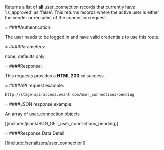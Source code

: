 <!-- --- title: GET /user_connections/pending -->

Returns a list of **all** user_connection records that currently have 'is_approved' as 'false'. This returns records where the active user is either the sender or recipeint of the connection request.

=
####Authentication:

The user needs to be logged in and have valid credentials to use this route.

=
####Parameters:

none; defaults only

=
####Response:

This requests provides a <strong>HTML 200</strong> on success.

=
####API request example:
```html
http://stage-api-access.evant.com/user_connections/pending
```

=
####JSON response example:

An array of user_connection objects

[[include:/json/JSON_GET_user_connections_pending]]

=
####Response Data Detail:

[[include:/serializers/user_connection]]